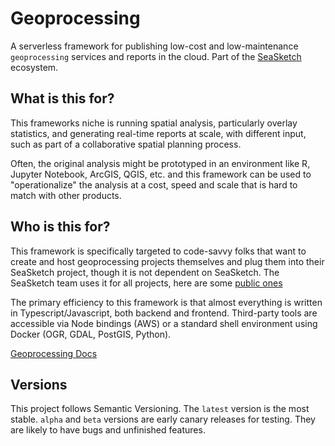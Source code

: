 # Geoprocessing

A serverless framework for publishing low-cost and low-maintenance `geoprocessing` services and reports in the cloud.  Part of the [SeaSketch](https://seasketch.org/) ecosystem.

## What is this for?

This frameworks niche is running spatial analysis, particularly overlay statistics, and generating real-time reports at scale, with different input, such as part of a collaborative spatial planning process.

Often, the original analysis might be prototyped in an environment like R, Jupyter Notebook, ArcGIS, QGIS, etc. and this framework can be used to "operationalize" the analysis at a cost, speed and scale that is hard to match with other products.

## Who is this for?

  This framework is specifically targeted to code-savvy folks that want to create and host geoprocessing projects themselves and plug them into their SeaSketch project, though it is not dependent on SeaSketch.  The SeaSketch team uses it for all projects, here are some [public ones](https://github.com/seasketch/geoprocessing/network/dependents?package_id=UGFja2FnZS0xMTc3OTQ1NDg5)

  The primary efficiency to this framework is that almost everything is written in Typescript/Javascript, both backend and frontend.  Third-party tools are accessible via Node bindings (AWS) or a standard shell environment using Docker (OGR, GDAL, PostGIS, Python).

[Geoprocessing Docs](https://github.com/seasketch/geoprocessing#readme)

## Versions

This project follows Semantic Versioning. The `latest` version is the most stable. `alpha` and `beta` versions are early canary releases for testing.  They are likely to have bugs and unfinished features.
